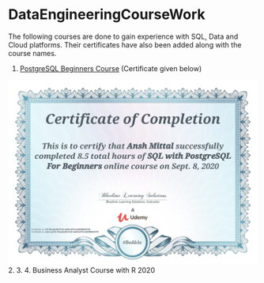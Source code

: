 # DataEngineeringCourseWork

The following courses are done to gain experience with SQL, Data and Cloud platforms. Their certificates have also been added along with the course names.

1. [PostgreSQL Beginners Course](https://www.udemy.com/course/sql-with-postgresql-for-beginners/) (Certificate given below)
<img src="https://github.com/AnshMittal1811/DataEngineeringCourseWork/blob/master/01.%20Postgres%20Beginner%20Course/UC-92aa5a00-81bf-4e08-b676-db89606301f6.jpg" width="768"/>
2.
3. 
4. Business Analyst Course with R 2020

